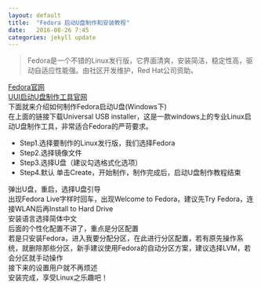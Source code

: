 ```yaml
---
layout: default
title:  "Fedora 启动U盘制作和安装教程"
date:   2016-08-26 7:45
categories: jekyll update
---
```

>Fedora是一个不错的Linux发行版，它界面清爽，安装简洁，稳定性高，驱动自适应性能强。由社区开发维护，Red Hat公司资助。

[Fedora官网](https://getfedora.org/)  
[UUI启动U盘制作工具官网](http://www.pendrivelinux.com/universal-usb-installer-easy-as-1-2-3/)  
下面就来介绍如何制作Fedora启动U盘(Windows下)  
在上面的链接下载Universal USB installer，这是一款windows上的专业Linux启动U盘制作工具，非常适合Fedora的严苛要求。
* Step1.选择要制作的Linux发行版，我们选择Fedora
* Step2.选择镜像文件
* Step3.选择U盘（建议勾选格式化选项）
* Step4.默认
单击Create，开始制作，制作完成后，启动U盘制作教程结束

弹出U盘，重启，选择U盘引导  
出现Fedora Live字样时回车，出现Welcome to Fedora，建议先Try Fedora，连接WLAN后再Install to Hard Drive  
安装语言选择简体中文  
后面的个性化配置不讲了，重点是分区配置  
若是只安装Fedora，进入我要分配分区，在此进行分区配置，若有原先操作系统，就删除那些分区，新手建议使用Fedora的自动分区方案，建议选择LVM，若会分区就手动操作  
接下来的设置用户就不再烦述  
安装完成，享受Linux之乐趣吧！  
